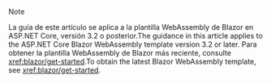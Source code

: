 > [!NOTE]
> <span data-ttu-id="00bd9-101">La guía de este artículo se aplica a la plantilla WebAssembly de Blazor en ASP.NET Core, versión 3.2 o posterior.</span><span class="sxs-lookup"><span data-stu-id="00bd9-101">The guidance in this article applies to the ASP.NET Core Blazor WebAssembly template version 3.2 or later.</span></span> <span data-ttu-id="00bd9-102">Para obtener la plantilla WebAssembly de Blazor más reciente, consulte <xref:blazor/get-started>.</span><span class="sxs-lookup"><span data-stu-id="00bd9-102">To obtain the latest Blazor WebAssembly template, see <xref:blazor/get-started>.</span></span>
